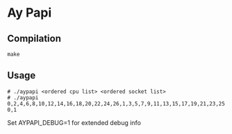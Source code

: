 # Ay Papi

## Compilation
~~~~
make
~~~~

## Usage
~~~~
# ./aypapi <ordered cpu list> <ordered socket list>
# ./aypapi 0,2,4,6,8,10,12,14,16,18,20,22,24,26,1,3,5,7,9,11,13,15,17,19,21,23,25 0,1
~~~~

Set AYPAPI_DEBUG=1 for extended debug info
